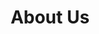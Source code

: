 ---
title: "About Us"
description: "Komunity Design is a creative consulting agency that approaches design in a social, inclusive and participatory manner to build websites, logos and brands that people can trust."
image: /images/about.jpg
---